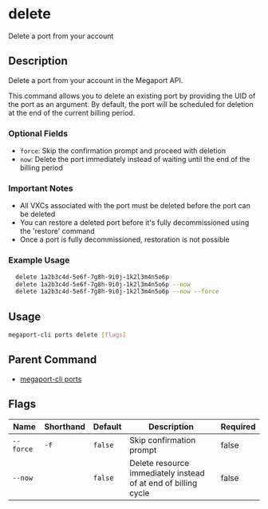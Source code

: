 # delete

Delete a port from your account

## Description

Delete a port from your account in the Megaport API.

This command allows you to delete an existing port by providing the UID of the port as an argument. By default, the port will be scheduled for deletion at the end of the current billing period.

### Optional Fields
  - `force`: Skip the confirmation prompt and proceed with deletion
  - `now`: Delete the port immediately instead of waiting until the end of the billing period

### Important Notes
  - All VXCs associated with the port must be deleted before the port can be deleted
  - You can restore a deleted port before it's fully decommissioned using the 'restore' command
  - Once a port is fully decommissioned, restoration is not possible

### Example Usage

```sh
  delete 1a2b3c4d-5e6f-7g8h-9i0j-1k2l3m4n5o6p
  delete 1a2b3c4d-5e6f-7g8h-9i0j-1k2l3m4n5o6p --now
  delete 1a2b3c4d-5e6f-7g8h-9i0j-1k2l3m4n5o6p --now --force
```


## Usage

```sh
megaport-cli ports delete [flags]
```



## Parent Command

* [megaport-cli ports](megaport-cli_ports.md)




## Flags

| Name | Shorthand | Default | Description | Required |
|------|-----------|---------|-------------|----------|
| `--force` | `-f` | `false` | Skip confirmation prompt | false |
| `--now` |  | `false` | Delete resource immediately instead of at end of billing cycle | false |



